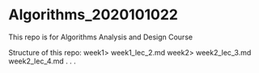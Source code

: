 # Algorithms_2020101022
This repo is for Algorithms Analysis and Design Course

Structure of this repo:
week1>
    week1_lec_2.md
week2>
    week2_lec_3.md
    week2_lec_4.md
.
.
.